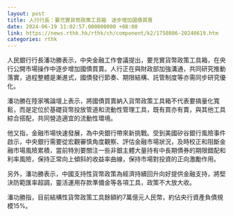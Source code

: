 ```yaml
---
layout: post
title: 人行行長：要充實貨幣政策工具箱　逐步增加國債買賣
date: 2024-06-19 11:02:57.000000000 +08:00
link: https://news.rthk.hk/rthk/ch/component/k2/1758086-20240619.htm
categories: rthk
---
```


人民銀行行長潘功勝表示，中央金融工作會議提出，要充實貨幣政策工具箱，在央行公開市場操作中逐步增加國債買賣。人行正在與財政部加強溝通，共同研究推動落實，過程整體是漸進式，國債發行節奏、期限結構、託管制度等亦需同步研究優化。

潘功勝在陸家嘴論壇上表示，將國債買賣納入貨幣政策工具箱不代表要搞量化寬鬆，而是定位於基礎貨幣投放管道和流動性管理工具，既有買亦有賣，與其他工具綜合搭配，共同營造適宜的流動性環境。

他又指，金融市場快速發展，為中央銀行帶來新挑戰。受到美國矽谷銀行風險事件啟示，中央銀行需要從宏觀審慎角度觀察、評估金融市場狀況，及時校正和阻斷金融市場風險累積，當前特別要關注一些非銀主體大量持有中長期債券的期限錯配和利率風險，保持正常向上傾斜的收益率曲線，保持市場對投資的正向激勵作用。

另外，潘功勝表示，中國支持性貨幣政策為經濟持續回升向好提供金融支持，將堅決防範匯率超調，靈活運用存款準備金等各項工具，政策不大放大收。

潘功勝指，目前結構性貨幣政策工具餘額約7萬億元人民幣，約佔央行資產負債規模15%。
